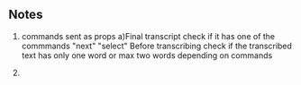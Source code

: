 ## Notes

1. commands sent as props
   a)Final transcript check if it has one of the commmands "next" "select"
   Before transcribing check if the transcribed text has only one word or max two words depending on commands

2.
